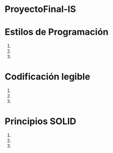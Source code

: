 # ProyectoFinal-lS


# Estilos de Programación
1. 

2. 

3. 



# Codificación legible
1. 

2. 

3. 



# Principios SOLID
1. 

2. 

3. 
